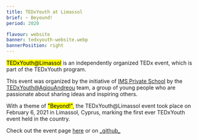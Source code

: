 ```yaml
---
title: TEDxYouth at Limassol
brief: ⋆ Beyound!
period: 2020

flavour: website
banner: tedxyouth-website.webp
bannerPosition: right
---
```


<mark class="highlight">TEDxYouth@Limassol</mark> is an independently organized TEDx event, which is part of the TEDxYouth program.

This event was organized by the initiative of [IMS Private School](https://ims-edu.com/) by the [TEDxYouth@AgiouAndreou](https://www.ted.com/tedx/events/39907) team, a group of young people who are passionate about sharing ideas and inspiring others.

With a theme of <mark class="highlight">"Beyond!"</mark>, the TEDxYouth@Limassol event took place on February 6, 2021 in Limassol, Cyprus, marking the first ever TEDxYouth event held in the country.

Check out the event page [here](https://danielpancake.github.io/tedxyouth-agiouandreou) or on [\_github\_](https://github.com/danielpancake/tedxyouth-agiouandreou)
